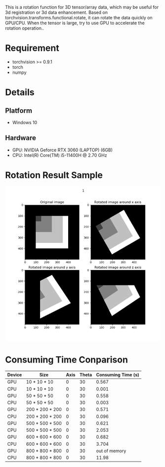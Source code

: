 This is a rotation function for 3D tensor/array data, which may be useful for 3d registration or 3d data enhancement. Based on torchvision.transforms.functional.rotate, it can rotate the data quickly on GPU/CPU. When the tensor is large, try to use GPU to accelerate the rotation operation..

# Requirement
- torchvision >= 0.9.1
- torch
- numpy

# Details
## Platform
- Windows 10
## Hardware
- GPU: NVIDIA Geforce RTX 3060 (LAPTOP) (6GB)
- CPU: Intel(R) Core(TM) i5-11400H @ 2.70 GHz

# Rotation Result Sample
![](rotation_results.png)

# Consuming Time Conparison
| Device | Size | Axis |Theta | Consuming Time (s) |
| ------ | ------ | ------ | ------ | ------ |
| GPU | 10 * 10 * 10 | 0 | 30 | 0.567 |
| CPU | 10 * 10 * 10 | 0 | 30 | 0.001 |
| GPU | 50 * 50 * 50 | 0 | 30 | 0.558 |
| CPU | 50 * 50 * 50 | 0 | 30 | 0.003 |
| GPU | 200 * 200 * 200 | 0 | 30 | 0.571 |
| CPU | 200 * 200 * 200 | 0 | 30 | 0.096 |
| GPU | 500 * 500 * 500 | 0 | 30 | 0.621 |
| CPU | 500 * 500 * 500 | 0 | 30 | 2.053 |
| GPU | 600 * 600 * 600 | 0 | 30 | 0.682 |
| CPU | 600 * 600 * 600 | 0 | 30 | 3.704 |
| GPU | 800 * 800 * 800 | 0 | 30 | out of memory |
| CPU | 800 * 800 * 800 | 0 | 30 | 11.98 |
